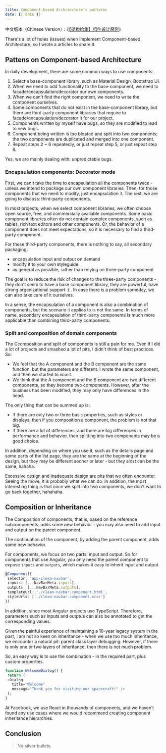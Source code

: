 ```yaml
---
title: Component-based Architecture's patterns
date: {{ date }}
---
```


中文版本（Chinese Version）：《[【架构拾集】组件设计原则](https://www.phodal.com/blog/architecture-in-realworld-design-component-based-architecture/)》

There's a lot of holes (issues) when implement Component-based Architecture, so I wrote a articles to share it.

## Pattens on Component-based Architecture

In daily development, there are some common ways to use components:

1. Select a base-component library. such as Material Design, Bootstrap UI.
2. When we need to add functionality to the base-component, we need to facade/encapsulation/decorator our own components.
3. When we can't find the right component, we need to write the component ourselves.
4. Some components that do not exist in the base-component library, but there are third-party component libraries that require to facade/encapsulation/decorator it for our project.
5. Components written by myself have bugs, so they are modified to lead to new bugs.
6. Component being written is too bloated and split into two components; the two components are duplicated and merged into one component.
7. Repeat steps 2 ~ 6 repeatedly, or just repeat step 5, or just repeat step 6.

Yes, we are mainly dealing with: unpredictable bugs.

### Encapsulation components: Decorator mode

First, we can't take the time to encapsulation all the components twice - unless we intend to package our own component libraries. Then, for those components that we need to modify, just encapsulation it. The rest, we are going to discuss: third-party components.

In most projects, when we select component libraries, we often choose open source, free, and commercially available components. Some basic component libraries often do not contain complex components, such as tables, rich text editors and other components. Or, the behavior of a component does not meet expectations, so it is necessary to find a third-party component.

For these third-party components, there is nothing to say, all secondary packaging:

 - encapsulation input and output on demand
 - modify it to your own styleguide
 - as general as possible, rather than relying on three-party component

The goal is to reduce the risk of changes to the three-party components - they don't seem to have a base component library, they are powerful, have strong organizational support :( . In case there is a problem someday, we can also take care of it ourselves.

In a sense, the encapsulation of a component is also a combination of components, but the scenario it applies to is not the same. In terms of name, secondary encapsulation of third-party components is much more applicable than combining third-party components.

### Split and composition of domain components

The Ccomposition and split of components is still a pain for me. Even if I did a lot of projects and smashed a lot of pits, I didn't think of best practices. So:

 - We feel that the A component and the B component are the same function, but the parameters are different. I wrote the same component, and then we started to vomit.
 - We think that the A component and the B component are two different components, so they become two components. However, after the business has been modified, they may only have differences in the head.

The only thing that can be summed up is:

 - If there are only two or three basic properties, such as styles or displays, then if you composition a component, the problem is not that big.
 - If there are a lot of differences, and there are big differences in performance and behavior, then splitting into two components may be a good choice.

In addition, depending on where you use it, such as the details page and some parts of the list page, they are the same at the beginning of the design, but they may be different sooner or later - but they alost can be the same, hahaha.

Excessive design and inadequate design are pits that we often encounter. Seeing the move, it is probably what we can do. In addition, the most interesting thing is that once we split into two components, we don't want to go back together, hahahaha.

## Composition or Inheritance

The Composition of components, that is, based on the reference subcomponents, adds some new behavior - you may also need to add input and output on the parent component.

The continuation of the component, by adding the parent component, adds some new behavior.

For components, we focus on two parts: input and output. So for components that use Angular, you only need the parent component to expose ``inputs`` and ``outputs``, which makes it easy to inherit input and output.

```typescript
@Component({
 selector: 'app-clean-navbar',
 inputs: [...NavBarMeta.inputs],
 outputs: [...NavBarMeta.outputs],
 templateUrl: './clean-navbar.component.html',
 styleUrls: ['./clean-navbar.component.scss']
})
```

In addition, since most Angular projects use TypeScript. Therefore, parameters such as inputs and outptus can also be annotated to get the corresponding values.

Given the painful experience of maintaining a 10-year legacy system in the past, I am not so keen on inheritance - when we use too much inheritance, we encounter a natural pit: parent class layer debugging. However, if there is only one or two layers of inheritance, then there is not much problem.

So, an easy way is to use the combination - in the required part, plus custom properties.

```javascript
function WelcomeDialog() {
 return (
 <Dialog
   title="Welcome"
   message="Thank you for visiting our spacecraft!" />
 );
}
```

At Facebook, we use React in thousands of components, and we haven’t found any use cases where we would recommend creating component inheritance hierarchies.


## Conclusion

> No silver bullets.





